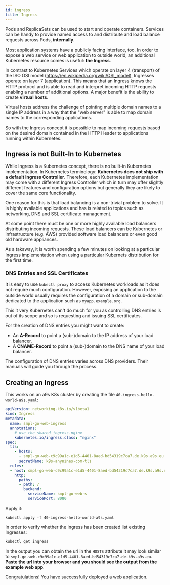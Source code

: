 ```yaml
---
id: ingress
title: Ingress
---
```

Pods and ReplicaSets can be used to start and operate containers. Services can be handy to provide named access to and distribute and load balance requests across Pods, **internally**.

Most application systems have a publicly facing interface, too. In order to expose a web service or web application to outside world, an additional Kubernetes resource comes is useful: **the Ingress**.

In contrast to Kubernetes Services which operate on layer 4 (transport) of the ISO OSI model (https://en.wikipedia.org/wiki/OSI_model), Ingresses operate on layer 7 (application). This means that an Ingress knows the HTTP protocol and is able to read and interpret incoming HTTP requests enabling a number of additional options. A major benefit is the ability to create **virtual hosts**. 

Virtual hosts address the challenge of pointing multiple domain names to a single IP address in a way that the "web server" is able to map domain names to the corresponding applications.

So with the Ingress concept it is possible to map incoming requests based on the desired domain contained in the HTTP Header to applications running within Kubernetes.

## Ingress is not Built-In to Kubernetes

While Ingress is a Kubernetes concept, there is no built-in Kubernetes implementation. In Kubernetes terminology: **Kubernetes does not ship with a default Ingress Controller**. Therefore, each Kubernetes implementation may come with a different Ingress Controller which in turn may offer slightly different features and configuration options but generally they are likely to cover the same core functionality.

One reason for this is that load balancing is a non-trivial problem to solve. It is highly available applications and has is related to topics such as networking, DNS and SSL certificate management. 

At some point there must be one or more highly available load balancers distributing incoming requests. These load balancers can be Kubernetes or infrastructure (e.g. AWS) provided software load balancers or even good old hardware appliances.

As a takaway, it is worth spending a few minutes on looking at a particular Ingress implementation when using a particular Kubernets distribution for the first time.

### DNS Entries and SSL Certificates

It is easy to use `kubectl proxy` to access Kubernetes workloads as it does not require much configuration. However, exposing an application to the outside world usually requires the configuration of a domain or sub-domain dedicated to the application such as `myapp.example.org`.

This it very Kubernetes can't do much for you as controlling DNS entries is out of its scope and so is requesting and issuing SSL certificates.

For the creation of DNS entries you might want to create:

* An **A-Record** to point a (sub-)domain to the IP address of your load balancer.
* A **CNAME-Record** to point a (sub-)domain to the DNS name of your load balancer.

The configuration of DNS entries varies across DNS providers. Their manuals will guide you through the process.

## Creating an Ingress

This works on an a9s K8s cluster by creating the file `40-ingress-hello-world-a9s.yaml`:

```YAML
apiVersion: networking.k8s.io/v1beta1
kind: Ingress
metadata:
  name: smpl-go-web-ingress
  annotations:
    # use the shared ingress-nginx
    kubernetes.io/ingress.class: "nginx"
spec:
  tls:
    - hosts:
      - smpl-go-web-c9c99a1c-e1d5-4401-8aed-bd54319c7ca7.de.k9s.a9s.eu
      secretName: k9s-anynines-com-tls
  rules:
  - host: smpl-go-web-c9c99a1c-e1d5-4401-8aed-bd54319c7ca7.de.k9s.a9s.eu
    http:
      paths:
      - path: /
        backend:
          serviceName: smpl-go-web-s
          servicePort: 8080
```
Apply it:

    kubectl apply -f 40-ingress-hello-world-a9s.yaml

In order to verify whether the Ingress has been created list existing Ingresses:

    kubectl get ingress

In the output you can obtain the url in the `HOSTS` attribute it may look similar to `smpl-go-web-c9c99a1c-e1d5-4401-8aed-bd54319c7ca7.de.k9s.a9s.eu`. **Paste the url into your browser and you should see the output from the example web app**.

Congratulations! You have successfully deployed a web application.